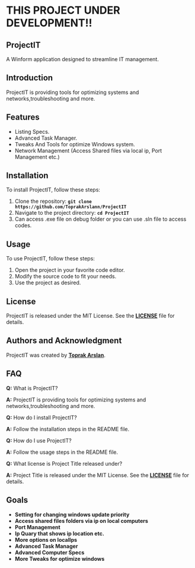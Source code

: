 # **THIS PROJECT UNDER DEVELOPMENT!!**

## **ProjectIT**

A Winform application designed to streamline IT management.

## **Introduction**

ProjectIT is providing tools for optimizing systems and networks,troubleshooting and more. 

## **Features**

- Listing Specs.
- Advanced Task Manager.
- Tweaks And Tools for optimize Windows system.
- Network Management (Access Shared files via local ip, Port Management etc.)

## **Installation**

To install ProjectIT, follow these steps:

1. Clone the repository: **`git clone https://github.com/ToprakArslann/ProjectIT`**
2. Navigate to the project directory: **`cd ProjectIT`**
3. Can access .exe file on debug folder or you can use .sln file to access codes.
## **Usage**

To use ProjectIT, follow these steps:

1. Open the project in your favorite code editor.
2. Modify the source code to fit your needs.
5. Use the project as desired.

## **License**

ProjectIT is released under the MIT License. See the **[LICENSE](https://github.com/ToprakArslann/ProjectIT/blob/master/LICENSE)** file for details.

## **Authors and Acknowledgment**

ProjectIT was created by **[Toprak Arslan](https://github.com/ToprakArslann)**.

## **FAQ**

**Q:** What is ProjectIT?

**A:** ProjectIT is providing tools for optimizing systems and networks,troubleshooting and more. 

**Q:** How do I install ProjectIT?

**A:** Follow the installation steps in the README file.

**Q:** How do I use ProjectIT?

**A:** Follow the usage steps in the README file.

**Q:** What license is Project Title released under?

**A:** Project Title is released under the MIT License. See the **[LICENSE](https://github.com/ToprakArslann/ProjectIT/blob/master/LICENSE)** file for details.

## **Goals**

- **Setting for changing windows update priority** 
- **Access shared files folders via ip on local computers**
- **Port Management**
- **Ip Quary that shows ip location etc.**
- **More options on localIps**
- **Advanced Task Manager**
- **Advanced Computer Specs**
- **More Tweaks for optimize windows** 
